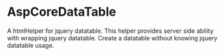 # AspCoreDataTable

A htmlHelper for jquery datatable. This helper provides server side ability with wrapping jquery datatable. Create a datatable without knowing jquery datatable usage.
